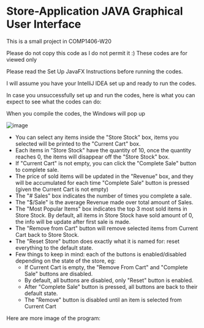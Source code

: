 # Store-Application JAVA Graphical User Interface
This is a small project in COMP1406-W20

Please do not copy this code as I do not permit it :)
These codes are for viewed only

Please read the Set Up JavaFX Instructions before running the codes.

I will assume you have your IntelliJ IDEA set up and ready to run the codes.

In case you unsuccessfully set up and run the codes, here is what you can expect to see what the codes can do:

When you compile the codes, the Windows will pop up

![image](https://user-images.githubusercontent.com/62405278/109598332-14cdd580-7ae7-11eb-8e67-333190cf1cad.png)

- You can select any items inside the "Store Stock" box, items you selected will be printed to the "Current Cart" box.
- Each items in "Store Stock" have the quantity of 10, once the quantity reaches 0, the items will disappear off the "Store Stock" box.
- If "Current Cart" is not empty, you can click the "Complete Sale" button to complete sale. 
- The price of sold items will be updated in the "Revenue" box, and they will be accumulated for each time "Complete Sale" button is pressed (given the Current Cart is not empty)
- The "# Sales" box indicates the number of times you complete a sale.
- The "$/Sale" is the average Revenue made over total amount of Sales.
- The "Most Popular Items" box indicates the top 3 most sold items in Store Stock. By default, all items in Store Stock have sold amount of 0, the info will be update after first sale is made.
- The "Remove from Cart" button will remove selected items from Current Cart back to Store Stock.
- The "Reset Store" button does exactly what it is named for: reset everything to the default state.
- Few things to keep in mind: each of the buttons is enabled/disabled depending on the state of the store, eg:
  + If Current Cart is empty, the "Remove From Cart" and "Complete Sale" buttons are disabled.
  + By default, all buttons are disabled, only "Reset" button is enabled.
  + After "Complete Sale" button is pressed, all buttons are back to their default state.
  + The "Remove" button is disabled until an item is selected from Current Cart

Here are more image of the program:







